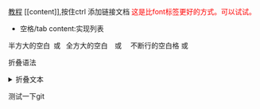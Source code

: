 [教程](https://www.jianshu.com/p/86e7fa33de8e)
[[content]],按住ctrl 添加链接文档
<span style="color:red;">这是比font标签更好的方式。可以试试。</span>
- 空格/tab content:实现列表

半方大的空白&ensp;或&#8194; 全方大的空白&emsp;或&#8195; 不断行的空白格&nbsp;或&#160;

折叠语法
<details> 
    <summary>折叠文本</summary> 
    此处可书写文本 嗯，是可以书写文本的
</details>

测试一下git